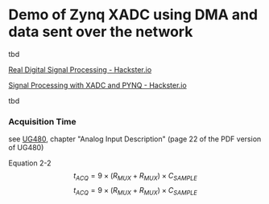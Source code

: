 # Demo of Zynq XADC using DMA and data sent over the network
tbd

[Real Digital Signal Processing - Hackster.io](https://www.hackster.io/adam-taylor/real-digital-signal-processing-0bea44)

[Signal Processing with XADC and PYNQ - Hackster.io](https://www.hackster.io/adam-taylor/signal-processing-with-xadc-and-pynq-3c716c)

tbd

### Acquisition Time

see [UG480](https://docs.amd.com/r/en-US/ug480_7Series_XADC), chapter "Analog Input Description" (page 22 of the PDF version of UG480)

Equation 2-2
$$t_{ACQ} = 9 \times ( R_{MUX} + R_{MUX} ) \times C_{SAMPLE}$$
$$
t_{ACQ} = 9 \times ( R_{MUX} + R_{MUX} ) \times C_{SAMPLE}
$$